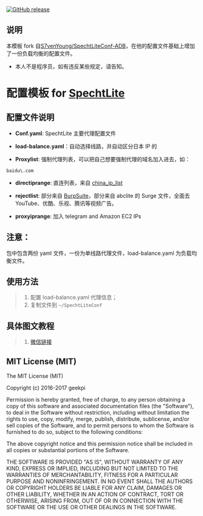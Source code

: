 [![GitHub release](https://img.shields.io/badge/release-v0.2-blue.svg)](https://github.com/Sunrunchen/SpechtLiteConf-ADB/releases)

## 说明
本模板 fork 自[S7venYoung/SpechtLiteConf-ADB](https://github.com/S7venYoung/SpechtLiteConf-ADB)，在他的配置文件基础上增加了一份负载均衡的配置文件。
- 本人不是程序员，如有违反某些规定，请告知。
# 配置模板 for [SpechtLite](https://github.com/zhuhaow/SpechtLite)

## 配置文件说明
- **Conf.yaml**: SpechtLite 主要代理配置文件

- **load-balance.yaml**：自动选择线路，并自动区分日本 IP 的

- **Proxylist**: 强制代理列表，可以把自己想要强制代理的域名加入进去，如：
```
baidu\.com
```
- **directiprange**: 直连列表，来自 [china_ip_list](https://github.com/17mon/china_ip_list)

- **rejectlist**: 部分来自 [BurpSuite](https://raw.githubusercontent.com/BurpSuite/CloudGate-RuleList/master/Rule/REJECT)，部分来自 abclite 的 Surge 文件，全面去 YouTube、优酷、乐视、腾讯等视频广告。

- **proxyiprange**: 加入 telegram and Amazon EC2 IPs

## 注意：

包中包含两份 yaml 文件，一份为单线路代理文件，load-balance.yaml 为负载均衡文件。

## 使用方法
> 1. 配置 load-balance.yaml 代理信息；
> 2. 复制文件到 `~/SpechtLiteConf`

## 具体图文教程
> 1. [微信链接](http://mp.weixin.qq.com/s/nIIZ7KprczpcBUUSsWDh2Q)

## MIT License (MIT)

The MIT License (MIT)

Copyright (c) 2016-2017 geekpi

Permission is hereby granted, free of charge, to any person obtaining a copy
of this software and associated documentation files (the "Software"), to deal
in the Software without restriction, including without limitation the rights
to use, copy, modify, merge, publish, distribute, sublicense, and/or sell
copies of the Software, and to permit persons to whom the Software is
furnished to do so, subject to the following conditions:

The above copyright notice and this permission notice shall be included in all
copies or substantial portions of the Software.

THE SOFTWARE IS PROVIDED "AS IS", WITHOUT WARRANTY OF ANY KIND, EXPRESS OR
IMPLIED, INCLUDING BUT NOT LIMITED TO THE WARRANTIES OF MERCHANTABILITY,
FITNESS FOR A PARTICULAR PURPOSE AND NONINFRINGEMENT. IN NO EVENT SHALL THE
AUTHORS OR COPYRIGHT HOLDERS BE LIABLE FOR ANY CLAIM, DAMAGES OR OTHER
LIABILITY, WHETHER IN AN ACTION OF CONTRACT, TORT OR OTHERWISE, ARISING FROM,
OUT OF OR IN CONNECTION WITH THE SOFTWARE OR THE USE OR OTHER DEALINGS IN THE
SOFTWARE.

